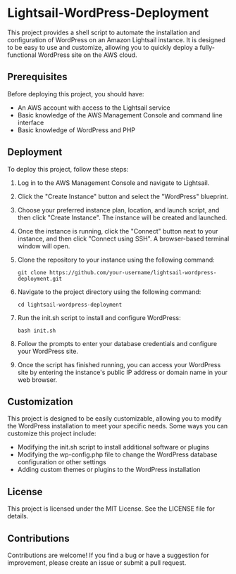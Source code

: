 # Lightsail-WordPress-Deployment
This project provides a shell script to automate the installation and configuration of WordPress on an Amazon Lightsail instance. It is designed to be easy to use and customize, allowing you to quickly deploy a fully-functional WordPress site on the AWS cloud.

## Prerequisites

Before deploying this project, you should have:

- An AWS account with access to the Lightsail service
- Basic knowledge of the AWS Management Console and command line interface
- Basic knowledge of WordPress and PHP

## Deployment

To deploy this project, follow these steps:

1. Log in to the AWS Management Console and navigate to Lightsail.

2. Click the "Create Instance" button and select the "WordPress" blueprint.

3. Choose your preferred instance plan, location, and launch script, and then click "Create Instance". The instance will be created and launched.

4. Once the instance is running, click the "Connect" button next to your instance, and then click "Connect using SSH". A browser-based terminal window will open.

5. Clone the repository to your instance using the following command:

   ```
   git clone https://github.com/your-username/lightsail-wordpress-deployment.git
   ```

6. Navigate to the project directory using the following command:

   ```
   cd lightsail-wordpress-deployment
   ```

7. Run the init.sh script to install and configure WordPress:

   ```
   bash init.sh
   ```

8. Follow the prompts to enter your database credentials and configure your WordPress site.

9. Once the script has finished running, you can access your WordPress site by entering the instance's public IP address or domain name in your web browser.

## Customization

This project is designed to be easily customizable, allowing you to modify the WordPress installation to meet your specific needs. Some ways you can customize this project include:

- Modifying the init.sh script to install additional software or plugins
- Modifying the wp-config.php file to change the WordPress database configuration or other settings
- Adding custom themes or plugins to the WordPress installation

## License

This project is licensed under the MIT License. See the LICENSE file for details.

## Contributions

Contributions are welcome! If you find a bug or have a suggestion for improvement, please create an issue or submit a pull request.
